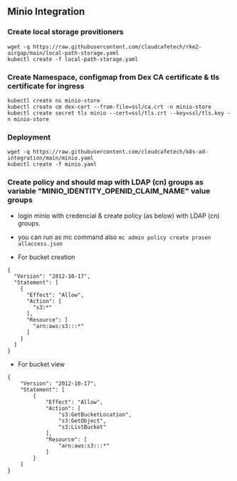 ## Minio Integration

### Create local storage provitioners
```
wget -q https://raw.githubusercontent.com/cloudcafetech/rke2-airgap/main/local-path-storage.yaml
kubectl create -f local-path-storage.yaml
```

### Create Namespace, configmap from Dex CA certificate & tls certificate for ingress
```
kubectl create ns minio-store
kubectl create cm dex-cert --from-file=ssl/ca.crt -n minio-store
kubectl create secret tls minio --cert=ssl/tls.crt --key=ssl/tls.key -n minio-store
```

### Deployment
```
wget -q https://raw.githubusercontent.com/cloudcafetech/k8s-ad-integration/main/minio.yaml
kubectl create -f minio.yaml
```

### Create policy and should map with LDAP (cn) groups as variable "MINIO_IDENTITY_OPENID_CLAIM_NAME" value groups

- login minio with credencial & create policy (as below) with LDAP (cn) groups.
- you can run as mc command also ```mc admin policy create prasen allaccess.json```

- For bucket creation
```
{
  "Version": "2012-10-17",
  "Statement": [
    {
      "Effect": "Allow",
      "Action": [
        "s3:*"
      ],
      "Resource": [
        "arn:aws:s3:::*"
      ]
    }
  ]
}
```

- For bucket view 
```
{
    "Version": "2012-10-17",
    "Statement": [
        {
            "Effect": "Allow",
            "Action": [
                "s3:GetBucketLocation",
                "s3:GetObject",
                "s3:ListBucket"
            ],
            "Resource": [
                "arn:aws:s3:::*"
            ]
        }
    ]
}
```

